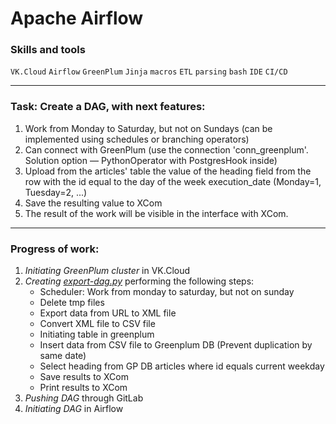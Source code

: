 # Apache Airflow

### Skills and tools
`VK.Cloud` `Airflow` `GreenPlum` `Jinja` `macros` `ETL` `parsing` `bash` `IDE` `CI/CD`

---
### Task: Create a DAG, with next features: 

1. Work from Monday to Saturday, but not on Sundays (can be implemented using schedules or branching operators)
2. Can connect with GreenPlum (use the connection 'conn_greenplum'. Solution option — PythonOperator with PostgresHook inside)
3. Upload from the articles' table the value of the heading field from the row with the id equal to the day of the week execution_date (Monday=1, Tuesday=2, ...)
4. Save the resulting value to XCom
5. The result of the work will be visible in the interface with XCom.
---

### Progress of work:

1. *Initiating GreenPlum cluster* in VK.Cloud
2. *Creating* [*export-dag.py*][1] performing the following steps:
    * Scheduler: Work from monday to saturday, but not on sunday
    * Delete tmp files
    * Export data from URL to XML file
    * Convert XML file to CSV file
    * Initiating table in greenplum
    * Insert data from CSV file to Greenplum DB (Prevent duplication by same date)
    * Select heading from GP DB articles where id equals current weekday
    * Save results to XCom
    * Print results to XCom
3. *Pushing DAG* through GitLab
4. *Initiating DAG* in Airflow


[1]:https://github.com/Amboss/apache_airflow/blob/master/scripts/export-dag.py
